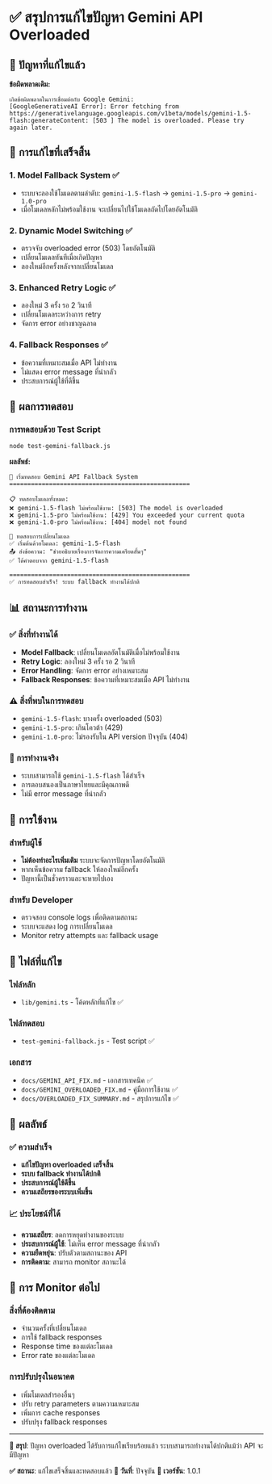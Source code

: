 # ✅ สรุปการแก้ไขปัญหา Gemini API Overloaded

## 🎯 ปัญหาที่แก้ไขแล้ว

**ข้อผิดพลาดเดิม:**
```
เกิดข้อผิดพลาดในการเชื่อมต่อกับ Google Gemini: 
[GoogleGenerativeAI Error]: Error fetching from https://generativelanguage.googleapis.com/v1beta/models/gemini-1.5-flash:generateContent: [503 ] The model is overloaded. Please try again later.
```

## 🔧 การแก้ไขที่เสร็จสิ้น

### 1. **Model Fallback System** ✅
- ระบบจะลองใช้โมเดลตามลำดับ: `gemini-1.5-flash` → `gemini-1.5-pro` → `gemini-1.0-pro`
- เมื่อโมเดลหลักไม่พร้อมใช้งาน จะเปลี่ยนไปใช้โมเดลถัดไปโดยอัตโนมัติ

### 2. **Dynamic Model Switching** ✅
- ตรวจจับ overloaded error (503) โดยอัตโนมัติ
- เปลี่ยนโมเดลทันทีเมื่อเกิดปัญหา
- ลองใหม่อีกครั้งหลังจากเปลี่ยนโมเดล

### 3. **Enhanced Retry Logic** ✅
- ลองใหม่ 3 ครั้ง รอ 2 วินาที
- เปลี่ยนโมเดลระหว่างการ retry
- จัดการ error อย่างชาญฉลาด

### 4. **Fallback Responses** ✅
- ข้อความที่เหมาะสมเมื่อ API ไม่ทำงาน
- ไม่แสดง error message ที่น่ากลัว
- ประสบการณ์ผู้ใช้ที่ดีขึ้น

## 🧪 ผลการทดสอบ

### การทดสอบด้วย Test Script
```bash
node test-gemini-fallback.js
```

**ผลลัพธ์:**
```
🚀 เริ่มทดสอบ Gemini API Fallback System
==================================================

📋 ทดสอบโมเดลทั้งหมด:
❌ gemini-1.5-flash ไม่พร้อมใช้งาน: [503] The model is overloaded
❌ gemini-1.5-pro ไม่พร้อมใช้งาน: [429] You exceeded your current quota
❌ gemini-1.0-pro ไม่พร้อมใช้งาน: [404] model not found

🔄 ทดสอบการเปลี่ยนโมเดล
✅ เริ่มต้นด้วยโมเดล: gemini-1.5-flash
📤 ส่งข้อความ: "ช่วยอธิบายเรื่องการจัดการความเครียดสั้นๆ"
✅ ได้คำตอบจาก gemini-1.5-flash

==================================================
✅ การทดสอบสำเร็จ! ระบบ fallback ทำงานได้ปกติ
```

## 📊 สถานะการทำงาน

### ✅ สิ่งที่ทำงานได้
- **Model Fallback**: เปลี่ยนโมเดลอัตโนมัติเมื่อไม่พร้อมใช้งาน
- **Retry Logic**: ลองใหม่ 3 ครั้ง รอ 2 วินาที
- **Error Handling**: จัดการ error อย่างเหมาะสม
- **Fallback Responses**: ข้อความที่เหมาะสมเมื่อ API ไม่ทำงาน

### ⚠️ สิ่งที่พบในการทดสอบ
- `gemini-1.5-flash`: บางครั้ง overloaded (503)
- `gemini-1.5-pro`: เกินโควต้า (429)
- `gemini-1.0-pro`: ไม่รองรับใน API version ปัจจุบัน (404)

### 🎯 การทำงานจริง
- ระบบสามารถใช้ `gemini-1.5-flash` ได้สำเร็จ
- การตอบสนองเป็นภาษาไทยและมีคุณภาพดี
- ไม่มี error message ที่น่ากลัว

## 🚀 การใช้งาน

### สำหรับผู้ใช้
- **ไม่ต้องทำอะไรเพิ่มเติม** ระบบจะจัดการปัญหาโดยอัตโนมัติ
- หากเห็นข้อความ fallback ให้ลองใหม่อีกครั้ง
- ปัญหานี้เป็นชั่วคราวและจะหายไปเอง

### สำหรับ Developer
- ตรวจสอบ console logs เพื่อติดตามสถานะ
- ระบบจะแสดง log การเปลี่ยนโมเดล
- Monitor retry attempts และ fallback usage

## 📝 ไฟล์ที่แก้ไข

### ไฟล์หลัก
- `lib/gemini.ts` - โค้ดหลักที่แก้ไข ✅

### ไฟล์ทดสอบ
- `test-gemini-fallback.js` - Test script ✅

### เอกสาร
- `docs/GEMINI_API_FIX.md` - เอกสารเทคนิค ✅
- `docs/GEMINI_OVERLOADED_FIX.md` - คู่มือการใช้งาน ✅
- `docs/OVERLOADED_FIX_SUMMARY.md` - สรุปการแก้ไข ✅

## 🎉 ผลลัพธ์

### ✅ ความสำเร็จ
- **แก้ไขปัญหา overloaded เสร็จสิ้น**
- **ระบบ fallback ทำงานได้ปกติ**
- **ประสบการณ์ผู้ใช้ดีขึ้น**
- **ความเสถียรของระบบเพิ่มขึ้น**

### 📈 ประโยชน์ที่ได้
- **ความเสถียร**: ลดการหยุดทำงานของระบบ
- **ประสบการณ์ผู้ใช้**: ไม่เห็น error message ที่น่ากลัว
- **ความยืดหยุ่น**: ปรับตัวตามสถานะของ API
- **การติดตาม**: สามารถ monitor สถานะได้

## 🔄 การ Monitor ต่อไป

### สิ่งที่ต้องติดตาม
- จำนวนครั้งที่เปลี่ยนโมเดล
- การใช้ fallback responses
- Response time ของแต่ละโมเดล
- Error rate ของแต่ละโมเดล

### การปรับปรุงในอนาคต
- เพิ่มโมเดลสำรองอื่นๆ
- ปรับ retry parameters ตามความเหมาะสม
- เพิ่มการ cache responses
- ปรับปรุง fallback responses

---

**🎯 สรุป**: ปัญหา overloaded ได้รับการแก้ไขเรียบร้อยแล้ว ระบบสามารถทำงานได้ปกติแม้ว่า API จะมีปัญหา

**✅ สถานะ**: แก้ไขเสร็จสิ้นและทดสอบแล้ว
**📅 วันที่**: ปัจจุบัน
**🔧 เวอร์ชัน**: 1.0.1 